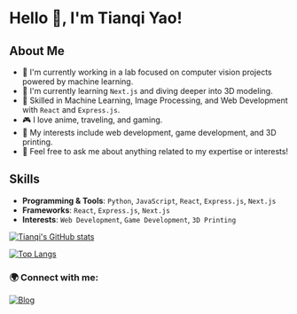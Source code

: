 # Hello 👋, I'm Tianqi Yao!

## About Me

- 🔭 I'm currently working in a lab focused on computer vision projects powered by machine learning.
- 🌱 I'm currently learning `Next.js` and diving deeper into 3D modeling.
- 💼 Skilled in Machine Learning, Image Processing, and Web Development with `React` and `Express.js`.
- 🎮 I love anime, traveling, and gaming.
- 🎨 My interests include web development, game development, and 3D printing.
- 💬 Feel free to ask me about anything related to my expertise or interests!

## Skills

- **Programming & Tools**: `Python`, `JavaScript`, `React`, `Express.js`, `Next.js`
- **Frameworks**: `React`, `Express.js`, `Next.js`
- **Interests**: `Web Development`, `Game Development`, `3D Printing`

[![Tianqi's GitHub stats](https://github-readme-stats.vercel.app/api?username=Tianqi-Yao&show_icons=true&theme=react)](https://github.com/Tianqi-Yao)

[![Top Langs](https://github-readme-stats.vercel.app/api/top-langs/?username=Tianqi-Yao&layout=compact&theme=react)](https://github.com/Tianqi-Yao)

### 🌍 Connect with me:
<!--
[![Twitter](https://img.shields.io/badge/-Twitter-1DA1F2?style=flat&logo=Twitter&logoColor=white)](your-twitter-link)
[![LinkedIn](https://img.shields.io/badge/-LinkedIn-0077B5?style=flat&logo=LinkedIn&logoColor=white)](your-linkedin-link)
-->

[![Blog](https://img.shields.io/badge/-Blog-FF5722?style=flat&logo=Blogger&logoColor=white)]([https://github.com/Tianqi-Yao](https://notion-next-eight-blush.vercel.app/))

<!--
**Tianqi-Yao/Tianqi-Yao** is a ✨ _special_ ✨ repository because its `README.md` (this file) appears on your GitHub profile.

Here are some ideas to get you started:

- 🔭 I’m currently working on ...
- 🌱 I’m currently learning ...
- 👯 I’m looking to collaborate on ...
- 🤔 I’m looking for help with ...
- 💬 Ask me about ...
- 📫 How to reach me: ...
- 😄 Pronouns: ...
- ⚡ Fun fact: ...
-->

